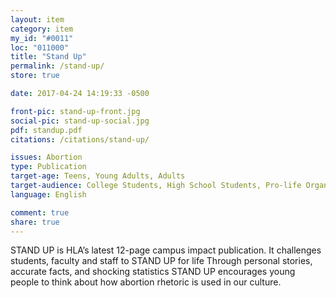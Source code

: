 ```yaml
---
layout: item
category: item
my_id: "#0011"
loc: "011000"
title: "Stand Up"
permalink: /stand-up/
store: true

date: 2017-04-24 14:19:33 -0500

front-pic: stand-up-front.jpg
social-pic: stand-up-social.jpg
pdf: standup.pdf
citations: /citations/stand-up/

issues: Abortion
type: Publication
target-age: Teens, Young Adults, Adults
target-audience: College Students, High School Students, Pro-life Organizations, Sidewalk Counselors, Youth Group
language: English

comment: true
share: true
---
```

STAND UP is HLA’s latest 12-page campus impact publication. It challenges students, faculty and staff to STAND UP for life Through personal stories, accurate facts, and shocking statistics STAND UP encourages young people to think about how abortion rhetoric is used in our culture.
